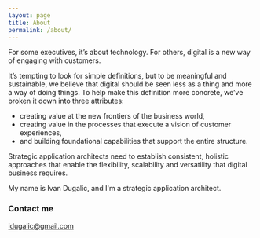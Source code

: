 ```yaml
---
layout: page
title: About
permalink: /about/
---
```


For some executives, it’s about technology. For others, digital is a new way of engaging with customers.

It’s tempting to look for simple definitions, but to be meaningful and sustainable, we believe that digital should be seen less as a thing and more a way of doing things. To help make this definition more concrete, we’ve broken it down into three attributes: 

  * creating value at the new frontiers of the business world, 
  * creating value in the processes that execute a vision of customer experiences, 
  * and building foundational capabilities that support the entire structure.

Strategic application architects need to establish consistent, holistic approaches that enable the flexibility, scalability and versatility that digital business requires.

My name is Ivan Dugalic, and I'm a strategic application architect.

### Contact me

[idugalic@gmail.com](mailto:idugalic@gmail.com)
